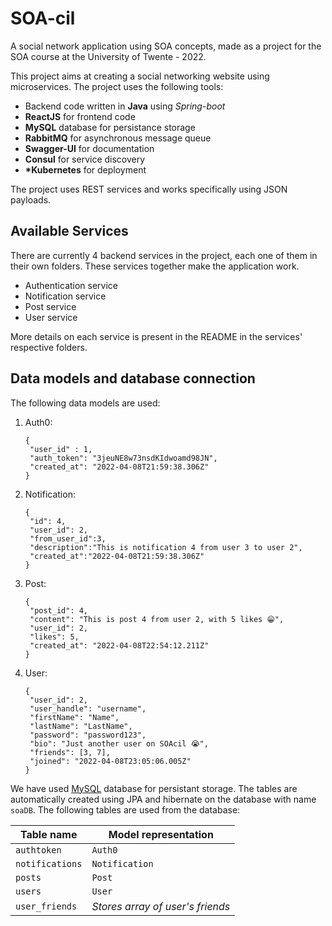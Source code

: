 # SOA-cil

A social network application using SOA concepts, made as a project for the SOA course at the University of Twente - 2022.

This project aims at creating a social networking website using microservices. The project uses the following tools:

- Backend code written in **Java** using _Spring-boot_
- **ReactJS** for frontend code
- **MySQL** database for persistance storage
- **RabbitMQ** for asynchronous message queue
- **Swagger-UI** for documentation
- **Consul** for service discovery
- **\*Kubernetes** for deployment

The project uses REST services and works specifically using JSON payloads.

## Available Services

There are currently 4 backend services in the project, each one of them in their own folders. These services together make the application work.

- Authentication service
- Notification service
- Post service
- User service

More details on each service is present in the README in the services' respective folders.

## Data models and database connection

The following data models are used:

1. Auth0:
   ```
   {
   	"user_id" : 1,
   	"auth_token": "3jeuNE8w73nsdKIdwoamd98JN",
   	"created_at": "2022-04-08T21:59:38.306Z"
   }
   ```
2. Notification:
   ```
   {
   	"id": 4,
   	"user_id": 2,
   	"from_user_id":3,
   	"description":"This is notification 4 from user 3 to user 2",
   	"created_at":"2022-04-08T21:59:38.306Z"
   }
   ```
3. Post:
   ```
   {
   	"post_id": 4,
   	"content": "This is post 4 from user 2, with 5 likes 😁",
   	"user_id": 2,
   	"likes": 5,
   	"created_at": "2022-04-08T22:54:12.211Z"
   }
   ```
4. User:
   ```
   {
   	"user_id": 2,
   	"user_handle": "username",
   	"firstName": "Name",
   	"lastName": "LastName",
   	"password": "password123",
   	"bio": "Just another user on SOAcil 😭",
   	"friends": [3, 7],
   	"joined": "2022-04-08T23:05:06.005Z"
   }
   ```

We have used [MySQL](https://www.mysql.com/) database for persistant storage. The tables are automatically created using JPA and hibernate on the database with name `soaDB`. The following tables are used from the database:

| Table name      | Model representation             |
| --------------- | -------------------------------- |
| `authtoken`     | `Auth0`                          |
| `notifications` | `Notification`                   |
| `posts`         | `Post`                           |
| `users`         | `User`                           |
| `user_friends`  | _Stores array of user's friends_ |
